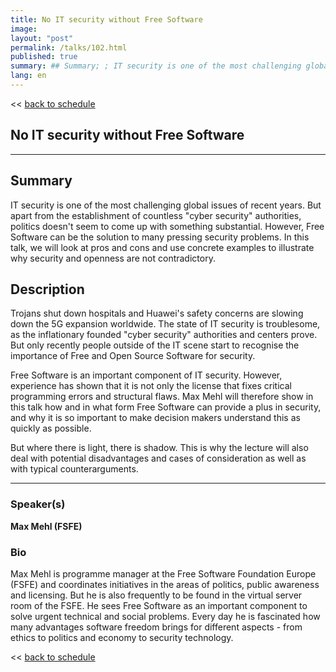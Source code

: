 ```yaml
---
title: No IT security without Free Software
image: 
layout: "post"
permalink: /talks/102.html
published: true
summary: ## Summary; ; IT security is one of the most challenging global issues of recent years. But apart f…
lang: en
---
```

<< [back to schedule](/schedule/)

## No IT security without Free Software
---


## Summary

IT security is one of the most challenging global issues of recent years. But apart from the establishment of countless "cyber security" authorities, politics doesn't seem to come up with something substantial. However, Free Software can be the solution to many pressing security problems. In this talk, we will look at pros and cons and use concrete examples to illustrate why security and openness are not contradictory.

## Description

Trojans shut down hospitals and Huawei's safety concerns are slowing down the 5G expansion worldwide. The state of IT security is troublesome, as the inflationary founded "cyber security" authorities and centers prove. But only recently people outside of the IT scene start to recognise the importance of Free and Open Source Software for security.

Free Software is an important component of IT security. However, experience has shown that it is not only the license that fixes critical programming errors and structural flaws. Max Mehl will therefore show in this talk how and in what form Free Software can provide a plus in security, and why it is so important to make decision makers understand this as quickly as possible.

But where there is light, there is shadow. This is why the lecture will also deal with potential disadvantages and cases of consideration as well as with typical counterarguments.

---
### Speaker(s)


**Max Mehl (FSFE)**

### Bio
Max Mehl is programme manager at the Free Software Foundation Europe (FSFE) and coordinates initiatives in the areas of politics, public awareness and licensing. But he is also frequently to be found in the virtual server room of the FSFE. He sees Free Software as an important component to solve urgent technical and social problems. Every day he is fascinated how many advantages software freedom brings for different aspects - from ethics to politics and economy to security technology.

<< [back to schedule](/schedule/)